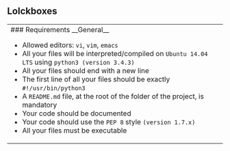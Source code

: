 ## Lolckboxes
<table>
 <tr>
  <td>
### Requirements
__General__

- Allowed editors: `vi`, `vim`, `emacs`
- All your files will be interpreted/compiled on `Ubuntu 14.04 LTS` using `python3 (version 3.4.3)`
- All your files should end with a new line
- The first line of all your files should be exactly `#!/usr/bin/python3`
- A `README.md` file, at the root of the folder of the project, is mandatory
- Your code should be documented
- Your code should use the `PEP 8` style `(version 1.7.x)`
- All your files must be executable
  </td>
 </tr>
</table>
